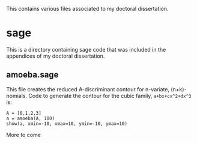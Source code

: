 This contains various files associated to my doctoral dissertation.

# sage

This is a directory containing sage code that was included in the appendices of
my doctoral dissertation.

## amoeba.sage

This file creates the reduced A-discriminant contour for n-variate,
(n+k)-nomials. Code to generate the contour for the cubic family,
`a+bx+cx^2+dx^3` is:

    A = [0,1,2,3]
    a = amoeba(A, 100)
    show(a, xmin=-10, xmax=10, ymin=-10, ymax=10)

More to come

